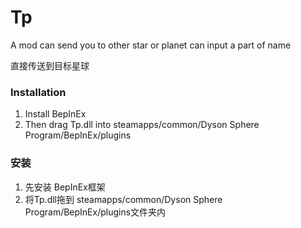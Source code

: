 # Tp

A mod can send you to other star or planet
can input a part of name

直接传送到目标星球

### Installation

1. Install BepInEx
3. Then drag Tp.dll into steamapps/common/Dyson Sphere Program/BepInEx/plugins


### 安装

1. 先安装 BepInEx框架
3. 将Tp.dll拖到 steamapps/common/Dyson Sphere Program/BepInEx/plugins文件夹内
